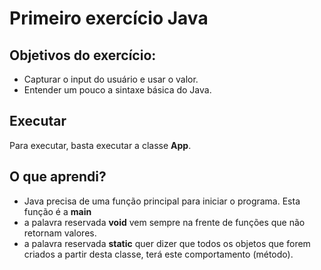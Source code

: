 # Primeiro exercício Java

## Objetivos do exercício: 
- Capturar o input do usuário e usar o valor.
- Entender um pouco a sintaxe básica do Java.

## Executar
Para executar, basta executar a classe **App**.

## O que aprendi?

- Java precisa de uma função principal para iniciar o programa. Esta função é a **main** 
- a palavra reservada **void** vem sempre na frente de funções que não retornam valores.
- a palavra reservada **static** quer dizer que todos os objetos que forem criados a partir desta classe, terá este comportamento (método).